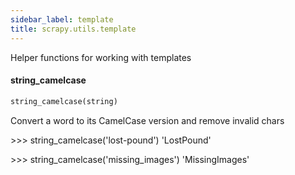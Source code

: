 ```yaml
---
sidebar_label: template
title: scrapy.utils.template
---
```


Helper functions for working with templates

#### string\_camelcase

```python
string_camelcase(string)
```

Convert a word  to its CamelCase version and remove invalid chars

&gt;&gt;&gt; string_camelcase(&#x27;lost-pound&#x27;)
&#x27;LostPound&#x27;

&gt;&gt;&gt; string_camelcase(&#x27;missing_images&#x27;)
&#x27;MissingImages&#x27;

